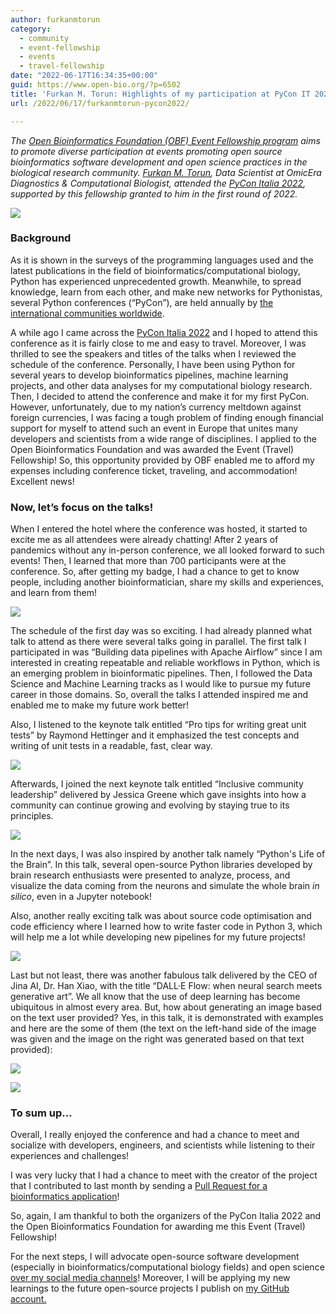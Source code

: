 ```yaml
---
author: furkanmtorun
category:
  - community
  - event-fellowship
  - events
  - travel-fellowship
date: "2022-06-17T16:34:35+00:00"
guid: https://www.open-bio.org/?p=6502
title: 'Furkan M. Torun: Highlights of my participation at PyCon IT 2022'
url: /2022/06/17/furkanmtorun-pycon2022/

---
```

_The [Open Bioinformatics Foundation (OBF) Event Fellowship program](/obf-hugo-test/travel-awards) aims to promote diverse participation at events promoting open source bioinformatics software development and open science practices in the biological research community. [Furkan M. Torun](https://furkanmtorun.github.io/), Data Scientist at OmicEra Diagnostics & Computational Biologist, attended the [PyCon Italia 2022](https://pycon.it/en), supported by this fellowship granted to him in the first round of 2022._

![](/obf-hugo-test/wp-content/uploads/2022/08/image_1-1024x712.jpeg)

### **Background**

As it is shown in the surveys of the programming languages used and the latest publications in the field of bioinformatics/computational biology, Python has experienced unprecedented growth. Meanwhile, to spread knowledge, learn from each other, and make new networks for Pythonistas, several Python conferences (“PyCon”), are held annually by [the international communities worldwide](https://pycon.org/).

A while ago I came across the [PyCon Italia 2022](https://pycon.it/en) and I hoped to attend this conference as it is fairly close to me and easy to travel. Moreover, I was thrilled to see the speakers and titles of the talks when I reviewed the schedule of the conference. Personally, I have been using Python for several years to develop bioinformatics pipelines, machine learning projects, and other data analyses for my computational biology research. Then, I decided to attend the conference and make it for my first PyCon. However, unfortunately, due to my nation’s currency meltdown against foreign currencies, I was facing a tough problem of finding enough financial support for myself to attend such an event in Europe that unites many developers and scientists from a wide range of disciplines. I applied to the Open Bioinformatics Foundation and was awarded the Event (Travel) Fellowship! So, this opportunity provided by OBF enabled me to afford my expenses including conference ticket, traveling, and accommodation! Excellent news!

### **Now, let’s focus on the talks!**

When I entered the hotel where the conference was hosted, it started to excite me as all attendees were already chatting! After 2 years of pandemics without any in-person conference, we all looked forward to such events! Then, I learned that more than 700 participants were at the conference. So, after getting my badge, I had a chance to get to know people, including another bioinformatician, share my skills and experiences, and learn from them!

![](/obf-hugo-test/wp-content/uploads/2022/08/image_2-768x1024.jpeg)

The schedule of the first day was so exciting. I had already planned what talk to attend as there were several talks going in parallel. The first talk I participated in was “Building data pipelines with Apache Airflow” since I am interested in creating repeatable and reliable workflows in Python, which is an emerging problem in bioinformatic pipelines. Then, I followed the Data Science and Machine Learning tracks as I would like to pursue my future career in those domains. So, overall the talks I attended inspired me and enabled me to make my future work better!

Also, I listened to the keynote talk entitled “Pro tips for writing great unit tests” by Raymond Hettinger and it emphasized the test concepts and writing of unit tests in a readable, fast, clear way.

![](/obf-hugo-test/wp-content/uploads/2022/08/image_3.jpeg)

Afterwards, I joined the next keynote talk entitled “Inclusive community leadership” delivered by Jessica Greene which gave insights into how a community can continue growing and evolving by staying true to its principles.

![](/obf-hugo-test/wp-content/uploads/2022/08/image_4-1024x786.jpeg)

In the next days, I was also inspired by another talk namely “Python's Life of the Brain”. In this talk, several open-source Python libraries developed by brain research enthusiasts were presented to analyze, process, and visualize the data coming from the neurons and simulate the whole brain _in silico_, even in a Jupyter notebook!

Also, another really exciting talk was about source code optimisation and code efficiency where I learned how to write faster code in Python 3, which will help me a lot while developing new pipelines for my future projects!

![](/obf-hugo-test/wp-content/uploads/2022/08/image_5-1024x772.jpg)

Last but not least, there was another fabulous talk delivered by the CEO of Jina AI, Dr. Han Xiao, with the title “DALL·E Flow: when neural search meets generative art”. We all know that the use of deep learning has become ubiquitous in almost every area. But, how about generating an image based on the text user provided? Yes, in this talk, it is demonstrated with examples and here are the some of them (the text on the left-hand side of the image was given and the image on the right was generated based on that text provided):

![](/obf-hugo-test/wp-content/uploads/2022/08/image_7-1024x685.jpg)

![](/obf-hugo-test/wp-content/uploads/2022/08/image_6-1024x744.jpg)

### **To sum up…**

Overall, I really enjoyed the conference and had a chance to meet and socialize with developers, engineers, and scientists while listening to their experiences and challenges!

I was very lucky that I had a chance to meet with the creator of the project that I contributed to last month by sending a [Pull Request for a bioinformatics application](https://github.com/furkanmtorun/PyScript_Bioinformatics_Tool)!

So, again, I am thankful to both the organizers of the PyCon Italia 2022 and the Open Bioinformatics Foundation for awarding me this Event (Travel) Fellowship!

For the next steps, I will advocate open-source software development (especially in bioinformatics/computational biology fields) and open science [over my social media channels](https://furkanmtorun.github.io/)! Moreover, I will be applying my new learnings to the future open-source projects I publish on [my GitHub account.](http://github.com/furkanmtorun)
